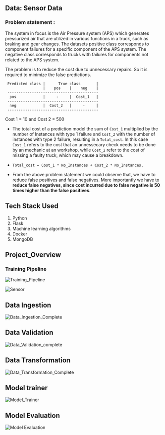 
   ## Data: Sensor Data

### Problem statement :

The system in focus is the Air Pressure system (APS) which generates pressurized air that are utilized in various functions in a truck, such as braking and gear changes. The datasets positive class corresponds to component failures for a specific component of the APS system. The negative class corresponds to trucks with failures for components not related to the APS system.

The problem is to reduce the cost due to unnecessary repairs. So it is required to minimize the false predictions.

     Predicted class |      True class       |
                     |    pos    |    neg    |
     -----------------------------------------
      pos            |     -     |  Cost_1   |
     -----------------------------------------
      neg            |  Cost_2   |     -     |
     -----------------------------------------


Cost 1 = 10 and Cost 2 = 500


- The total cost of a prediction model the sum of `Cost_1` multiplied by the number of Instances with type 1 failure and `Cost_2` with the number of instances with type 2 failure, resulting in a `Total_cost`. In this case `Cost_1` refers to the cost that an unnessecary check needs to be done by an mechanic at an workshop, while `Cost_2` refer to the cost of missing a faulty truck, which may cause a breakdown. 
- `Total_cost = Cost_1 * No_Instances + Cost_2 * No_Instances.`

- From the above problem statement we could observe that, we have to reduce false positives and false negatives. More importantly we have to **reduce false negatives, since cost incurred due to false negative is 50 times higher than the false positives.**


## Tech Stack Used
  1. Python
  2. Flask
  3. Machine learning algorithms
  4. Docker
  5. MongoDB



## Project_Overview 


### Training Pipeline 

![Training_Pipeline](https://user-images.githubusercontent.com/109200332/225405968-6941f370-edbd-4557-9f5a-678970de893b.png)



![Sensor ](https://user-images.githubusercontent.com/109200332/225382868-ded182fe-e0ca-4f0e-9298-2036273f3d9c.png)

## Data Ingestion 
![Data_Ingestion_Complete](https://user-images.githubusercontent.com/109200332/225345768-06535df9-3cea-4f39-87c9-a7583468f68f.png)


## Data Validation 


![Data_Validation_complete](https://user-images.githubusercontent.com/109200332/225347020-f798fb8a-7466-4d7d-b8e9-65b1529ce8d5.png)


## Data Transformation 

![Data_Transformation_Complete](https://user-images.githubusercontent.com/109200332/225348759-36ce36c4-53e9-415c-9037-e77dccfee53c.png)


## Model trainer 
![Model_Trainer](https://user-images.githubusercontent.com/109200332/225368082-5010e0dd-5f4b-47de-869c-06a599ac0f21.png)

## Model Evaluation

![Model Evaluation](https://user-images.githubusercontent.com/109200332/225520543-9b7a529e-d4be-48ec-855d-989b148028ca.png)



